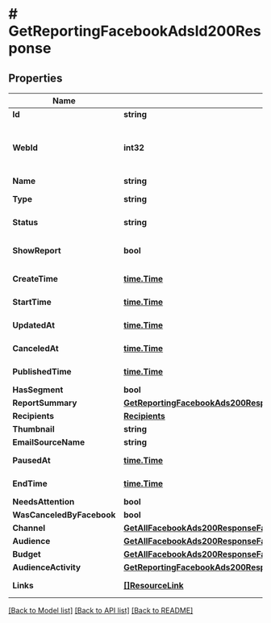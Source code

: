 # # GetReportingFacebookAdsId200Response


## Properties 


Name | Type | Description | Notes
------------ | ------------- | ------------- | -------------
**Id**| **string** | Unique ID of an Outreach.  | [optional]
**WebId**| **int32** | The ID used in the Mailchimp web application. For example, for a &#x60;regular&#x60; outreach, you can view this campaign in your Mailchimp account at &#x60;https://{dc}.admin.mailchimp.com/campaigns/show/?id&#x3D;{web_id}&#x60;.  | [optional]
**Name**| **string** | Title or name of an Outreach.  | [optional]
**Type**| **string** | The type of outreach this object is. for more information please, see Model/string.php  | [optional]
**Status**| **string** | The status of this outreach. for more information please, see Model/string.php  | [optional]
**ShowReport**| **bool** | Outreach report availability. Note: This property is hotly debated in what it _should_ convey. See [MCP-1371](https://jira.mailchimp.com/browse/MCP-1371) for more context.  | [optional]
**CreateTime**| [**time.Time**](time.Time.md) | The date and time the outreach was created in ISO 8601 format.  | [optional]
**StartTime**| [**time.Time**](time.Time.md) | The date and time the outreach was started in ISO 8601 format.  | [optional]
**UpdatedAt**| [**time.Time**](time.Time.md) | The date and time the outreach was last updated in ISO 8601 format.  | [optional]
**CanceledAt**| [**time.Time**](time.Time.md) | The date and time the outreach was canceled in ISO 8601 format.  | [optional]
**PublishedTime**| [**time.Time**](time.Time.md) | The date and time the outreach was (or will be) published in ISO 8601 format.  | [optional]
**HasSegment**| **bool** | If this outreach targets a segment of your audience.  | [optional]
**ReportSummary**| [**GetReportingFacebookAds200ResponseFacebookAdsInnerAllOfReportSummary**](GetReportingFacebookAds200ResponseFacebookAdsInnerAllOfReportSummary.md) |   | [optional]
**Recipients**| [**Recipients**](Recipients.md) |   | [optional]
**Thumbnail**| **string** | The URL of the thumbnail for this outreach.  | [optional]
**EmailSourceName**| **string** |   | [optional]
**PausedAt**| [**time.Time**](time.Time.md) | The date and time the ad was paused in ISO 8601 format.  | [optional]
**EndTime**| [**time.Time**](time.Time.md) | The date and time the ad was ended in ISO 8601 format.  | [optional]
**NeedsAttention**| **bool** | If the ad has a problem and needs attention.  | [optional]
**WasCanceledByFacebook**| **bool** |   | [optional]
**Channel**| [**GetAllFacebookAds200ResponseFacebookAdsInnerAllOfChannel**](GetAllFacebookAds200ResponseFacebookAdsInnerAllOfChannel.md) |   | [optional]
**Audience**| [**GetAllFacebookAds200ResponseFacebookAdsInnerAllOfAudience**](GetAllFacebookAds200ResponseFacebookAdsInnerAllOfAudience.md) |   | [optional]
**Budget**| [**GetAllFacebookAds200ResponseFacebookAdsInnerAllOfBudget**](GetAllFacebookAds200ResponseFacebookAdsInnerAllOfBudget.md) |   | [optional]
**AudienceActivity**| [**GetReportingFacebookAds200ResponseFacebookAdsInnerAllOfAudienceActivity**](GetReportingFacebookAds200ResponseFacebookAdsInnerAllOfAudienceActivity.md) |   | [optional]
**Links**| [**[]ResourceLink**](ResourceLink.md) | A list of link types and descriptions for the API schema documents.  | [optional] [readonly]


[[Back to Model list]](../../README.md#models) [[Back to API list]](../../README.md#endpoints) [[Back to README]](../../README.md)

